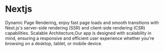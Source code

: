 # Nextjs
Dynamic Page Rendering, enjoy fast page loads and smooth transitions with Next.js's server-side rendering (SSR) and client-side rendering (CSR) capabilities.  Scalable Architecture,Our app is designed with scalability in mind, ensuring a responsive and efficient user experience whether you're browsing on a desktop, tablet, or mobile device.
